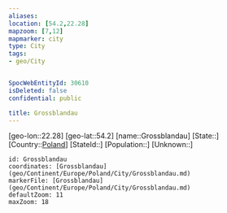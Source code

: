 ```yaml
---
aliases: 
location: [54.2,22.28]
mapzoom: [7,12] 
mapmarker: city 
type: City
tags:
- geo/City


SpocWebEntityId: 30610
isDeleted: false
confidential: public

title: Grossblandau
---
```

[geo-lon::22.28]
[geo-lat::54.2]
[name::Grossblandau]
[State::]
[Country::[Poland](geo/Continent/Europe/Poland.md)]
[StateId::]
[Population::]
[Unknown::]


```leaflet
id: Grossblandau
coordinates: [Grossblandau](geo/Continent/Europe/Poland/City/Grossblandau.md)
markerFile: [Grossblandau](geo/Continent/Europe/Poland/City/Grossblandau.md)
defaultZoom: 11 
maxZoom: 18
```


